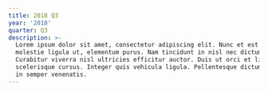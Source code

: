 ```yaml
---
title: 2018 Q3
year: '2018'
quarter: Q3
description: >-
  Lorem ipsum dolor sit amet, consectetur adipiscing elit. Nunc et est iaculis,
  molestie ligula ut, elementum purus. Nam tincidunt in nisl nec dictum.
  Curabitur viverra nisl ultricies efficitur auctor. Duis ut orci et ligula
  scelerisque cursus. Integer quis vehicula ligula. Pellentesque dictum ligula
  in semper venenatis.
---
```



